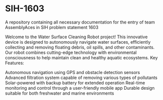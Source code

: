 # SIH-1603
A repository containing all necessary documentation for the entry of team AssemblyAces in SIH problem statement 1603

Welcome to the Water Surface Cleaning Robot project! This innovative device is designed to autonomously navigate water surfaces, efficiently collecting and removing floating debris, oil spills, and other contaminants. Our robot combines cutting-edge technology with environmental consciousness to help maintain clean and healthy aquatic ecosystems.
Key Features:

Autonomous navigation using GPS and obstacle detection sensors
Advanced filtration system capable of removing various types of pollutants
Solar-powered with backup battery for extended operation
Real-time monitoring and control through a user-friendly mobile app
Durable design suitable for both freshwater and marine environments

